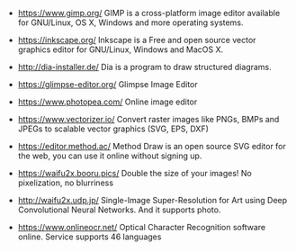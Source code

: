

 * https://www.gimp.org/ GIMP is a cross-platform image editor available for GNU/Linux, OS X, Windows and more operating systems.

 * https://inkscape.org/ Inkscape is a Free and open source vector graphics editor for GNU/Linux, Windows and MacOS X.

 * http://dia-installer.de/ Dia is a program to draw structured diagrams.

 * https://glimpse-editor.org/ Glimpse Image Editor


 * https://www.photopea.com/ Online image editor
 * https://www.vectorizer.io/ Convert raster images like PNGs, BMPs and JPEGs to scalable vector graphics (SVG, EPS, DXF)
 * https://editor.method.ac/ Method Draw is an open source SVG editor for the web, you can use it online without signing up.


 * https://waifu2x.booru.pics/  Double the size of your images! No pixelization, no blurriness
 * http://waifu2x.udp.jp/  Single-Image Super-Resolution for Art using Deep Convolutional Neural Networks. And it supports photo.

 * https://www.onlineocr.net/ Optical Character Recognition software online. Service supports 46 languages
